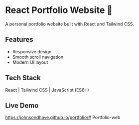 # React Portfolio Website 💼
A personal portfolio website built with React and Tailwind CSS.

## Features
- Responsive design  
- Smooth scroll navigation  
- Modern UI layout  

## Tech Stack
React | Tailwind CSS | JavaScript (ES6+)

## Live Demo
https://johnsondhave.github.io/portfolio/# Portfolio-web
